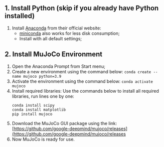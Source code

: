 ## 1. Install Python (skip if you already have Python installed)
1. Install [Anaconda](https://www.anaconda.com/download) from their official website: 
	 - [miniconda](https://docs.conda.io/projects/miniconda/en/latest/) also works for less disk consumption;
	 - Install with all default settings;
## 2. Install MuJoCo Environment
1. Open the Anaconda Prompt from Start menu;
2. Create a new environment using the command below:
	`conda create --name mujoco python=3.9`
3. Activate the environment using the command below:
	`conda activate mujoco`
4. Install required libraries:
	Use the commands below to install all required libraries, run lines one by one:
	```
	conda install scipy
	conda install matplotlib
	pip install mujoco
	```
1. Download the MuJoCo GUI package using the link: [https://github.com/google-deepmind/mujoco/releases](https://github.com/google-deepmind/mujoco/releases
2. Now MuJoCo is ready for use.

